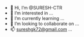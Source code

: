- 👋 Hi, I’m @SURESH-CTR
- 👀 I’m interested in ...
- 🌱 I’m currently learning ...
- 💞️ I’m looking to collaborate on ...
- 📫 sureshgk72@gmail.com ...

<!---
SURESH-CTR/SURESH-CTR is a ✨ special ✨ repository because its `README.md` (this file) appears on your GitHub profile.
You can click the Preview link to take a look at your changes.
--->
